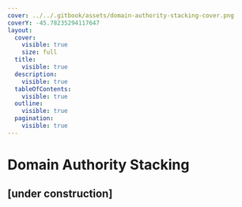 ```yaml
---
cover: ../../.gitbook/assets/domain-authority-stacking-cover.png
coverY: -45.78235294117647
layout:
  cover:
    visible: true
    size: full
  title:
    visible: true
  description:
    visible: true
  tableOfContents:
    visible: true
  outline:
    visible: true
  pagination:
    visible: true
---
```


# Domain Authority Stacking

## \[under construction]
